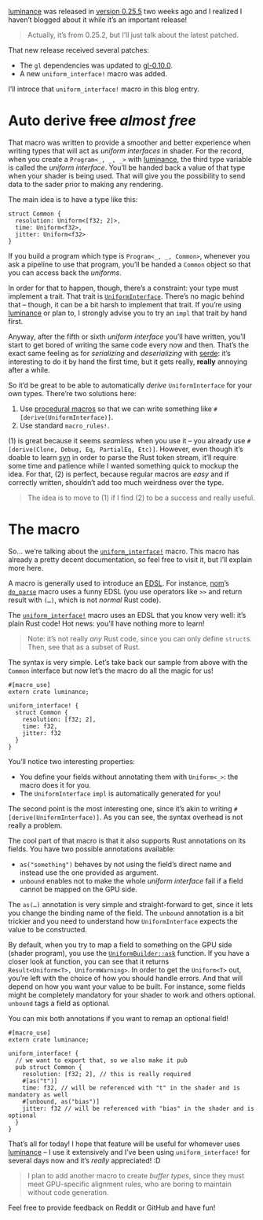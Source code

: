 [luminance] was released in [version 0.25.5] two weeks ago and I realized I haven’t blogged about it
while it’s an important release!

> Actually, it’s from 0.25.2, but I’ll just talk about the latest patched.

That new release received several patches:

- The `gl` dependencies was updated to [gl-0.10.0].
- A new `uniform_interface!` macro was added.

I’ll introce that `uniform_interface!` macro in this blog entry.

# Auto derive <strike>free</strike> *almost free*

That macro was written to provide a smoother and better experience when writing types that will act
as *uniform interfaces* in shader. For the record, when you create a `Program<_, _, _>` with
[luminance], the third type variable is called the *uniform interface*. You’ll be handed back a
value of that type when your shader is being used. That will give you the possibility to send data
to the sader prior to making any rendering.

The main idea is to have a type like this:

```
struct Common {
  resolution: Uniform<[f32; 2]>,
  time: Uniform<f32>,
  jitter: Uniform<f32>
}
```

If you build a program which type is `Program<_, _, Common>`, whenever you ask a pipeline to use
that program, you’ll be handed a `Common` object so that you can access back the *uniforms*.

In order for that to happen, though, there’s a constraint: your type must implement a trait. That
trait is [`UniformInterface`]. There’s no magic behind that – though, it can be a bit harsh to
implement that trait. If you’re using [luminance] or plan to, I strongly advise you to try an
`impl` that trait by hand first.

Anyway, after the fifth or sixth *uniform interface* you’ll have written, you’ll start to get bored
of writing the same code every now and then. That’s the exact same feeling as for *serializing* and
*deserializing* with [serde]: it’s interesting to do it by hand the first time, but it gets really,
**really** annoying after a while.

So it’d be great to be able to automatically *derive* `UniformInterface` for your own types.
There’re two solutions here:

1. Use [procedural macros] so that we can write something like `#[derive(UniformInterface)]`.
2. Use standard `macro_rules!`.

(1) is great because it seems *seamless* when you use it – you already use
`#[derive(Clone, Debug, Eq, PartialEq, Etc)]`. However, even though it’s doable to learn [syn] in
order to parse the Rust token stream, it’ll require some time and patience while I wanted something
quick to mockup the idea. For that, (2) is perfect, because regular macros are *easy* and if
correctly written, shouldn’t add too much weirdness over the type.

> The idea is to move to (1) if I find (2) to be a success and really useful.

# The macro

So… we’re talking about the [`uniform_interface!`] macro. This macro has already a pretty decent
documentation, so feel free to visit it, but I’ll explain more here.

A macro is generally used to introduce an [EDSL]. For instance, [nom]’s [`do_parse`] macro
uses a funny EDSL (you use operators like `>>` and return result with `(…)`, which is not
*normal* Rust code).

The [`uniform_interface!`] macro uses an EDSL that you know very well: it’s plain Rust code! Hot
news: you’ll have nothing more to learn!

> Note: it’s not really *any* Rust code, since you can only define `struct`s. Then, see that as a
> subset of Rust.

The syntax is very simple. Let’s take back our sample from above with the `Common` interface but now
let’s the macro do all the magic for us!

```
#[macro_use]
extern crate luminance;

uniform_interface! {
  struct Common {
    resolution: [f32; 2],
    time: f32,
    jitter: f32
  }
}
```

You’ll notice two interesting properties:

- You define your fields without annotating them with `Uniform<_>`: the macro does it for you.
- The `UniformInterface` `impl` is automatically generated for you!

The second point is the most interesting one, since it’s akin to writing
`#[derive(UniformInterface)]`. As you can see, the syntax overhead is not really a problem.

The cool part of that macro is that it also supports Rust annotations on its fields. You have two
possible annotations available:

- `as("something")` behaves by not using the field’s direct name and instead use the one provided as
  argument.
- `unbound` enables not to make the whole *uniform interface* fail if a field cannot be mapped on
  the GPU side.

The `as(…)` annotation is very simple and straight-forward to get, since it lets you change the
binding name of the field. The `unbound` annotation is a bit trickier and you need to understand how
`UniformInterface` expects the value to be constructed.

By default, when you try to map a field to something on the GPU side (shader program), you use the
[`UniformBuilder::ask`] function. If you have a closer look at function, you can see that it returns
`Result<Uniform<T>, UniformWarning>`. In order to get the `Uniform<T>` out, you’re left with the
choice of how you should handle errors. And that will depend on how you want your value to be built.
For instance, some fields might be completely mandatory for your shader to work and others optional.
`unbound` tags a field as optional.

You can mix both annotations if you want to remap an optional field!

```
#[macro_use]
extern crate luminance;

uniform_interface! {
  // we want to export that, so we also make it pub
  pub struct Common {
    resolution: [f32; 2], // this is really required
    #[as("t")]
    time: f32, // will be referenced with "t" in the shader and is mandatory as well
    #[unbound, as("bias")]
    jitter: f32 // will be referenced with "bias" in the shader and is optional
  }
}
```

That’s all for today! I hope that feature will be useful for whomever uses [luminance] – I use it
extensively and I’ve been using `uniform_interface!` for several days now and it’s *really*
appreciated! :D

> I plan to add another macro to create *buffer types*, since they must meet GPU-specific alignment
> rules, who are boring to maintain without code generation.

Feel free to provide feedback on Reddit or GitHub and have fun!

[luminance]: https://crates.io/crates/luminance
[version 0.25.5]: https://crates.io/crates/luminance/0.25.5
[gl-0.10.0]: https://crates.io/crates/gl/0.10.0
[`UniformInterface`]: https://docs.rs/luminance/0.25.5/luminance/shader/program/trait.UniformInterface.html
[serde]: https://crates.io/crates/serde
[procedural macros]: https://doc.rust-lang.org/book/first-edition/procedural-macros.html
[syn]: https://crates.io/crates/syn
[`uniform_interface!`]: https://docs.rs/luminance/0.25.5/luminance/macro.uniform_interface.html
[EDSL]: https://wiki.haskell.org/Embedded_domain_specific_language
[nom]: https://crates.io/crates/nom
[`do_parse`]: https://docs.rs/nom/3.2.1/nom/macro.do_parse.html
[`UniformBuilder::ask`]: https://docs.rs/luminance/0.25.5/luminance/shader/program/struct.UniformBuilder.html#method.ask
